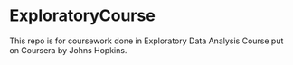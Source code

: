 # ExploratoryCourse
This repo is for coursework done in Exploratory Data Analysis Course put on Coursera by Johns Hopkins.
